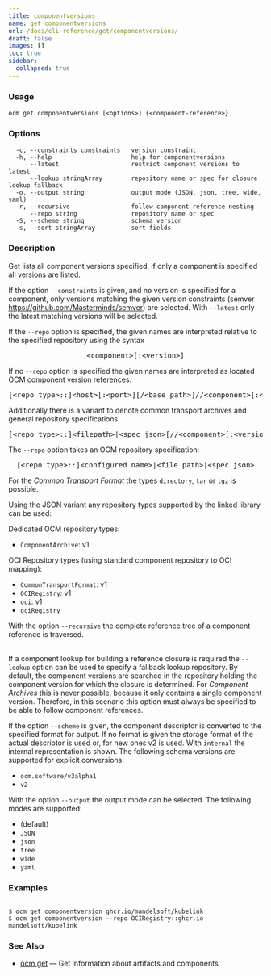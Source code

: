 ```yaml
---
title: componentversions
name: get componentversions
url: /docs/cli-reference/get/componentversions/
draft: false
images: []
toc: true
sidebar:
  collapsed: true
---
```

### Usage

```
ocm get componentversions [<options>] {<component-reference>}
```

### Options

```
  -c, --constraints constraints   version constraint
  -h, --help                      help for componentversions
      --latest                    restrict component versions to latest
      --lookup stringArray        repository name or spec for closure lookup fallback
  -o, --output string             output mode (JSON, json, tree, wide, yaml)
  -r, --recursive                 follow component reference nesting
      --repo string               repository name or spec
  -S, --scheme string             schema version
  -s, --sort stringArray          sort fields
```

### Description


Get lists all component versions specified, if only a component is specified
all versions are listed.


If the option <code>--constraints</code> is given, and no version is specified
for a component, only versions matching the given version constraints
(semver https://github.com/Masterminds/semver) are selected.
With <code>--latest</code> only
the latest matching versions will be selected.


If the <code>--repo</code> option is specified, the given names are interpreted
relative to the specified repository using the syntax

<center>
    <pre>&lt;component>[:&lt;version>]</pre>
</center>

If no <code>--repo</code> option is specified the given names are interpreted 
as located OCM component version references:

<center>
    <pre>[&lt;repo type>::]&lt;host>[:&lt;port>][/&lt;base path>]//&lt;component>[:&lt;version>]</pre>
</center>

Additionally there is a variant to denote common transport archives
and general repository specifications

<center>
    <pre>[&lt;repo type>::]&lt;filepath>|&lt;spec json>[//&lt;component>[:&lt;version>]]</pre>
</center>

The <code>--repo</code> option takes an OCM repository specification:

<center>
    <pre>[&lt;repo type>::]&lt;configured name>|&lt;file path>|&lt;spec json></pre>
</center>

For the *Common Transport Format* the types <code>directory</code>,
<code>tar</code> or <code>tgz</code> is possible.

Using the JSON variant any repository types supported by the 
linked library can be used:

Dedicated OCM repository types:
  - <code>ComponentArchive</code>: v1

OCI Repository types (using standard component repository to OCI mapping):
  - <code>CommonTransportFormat</code>: v1
  - <code>OCIRegistry</code>: v1
  - <code>oci</code>: v1
  - <code>ociRegistry</code>



With the option <code>--recursive</code> the complete reference tree of a component reference is traversed.

\
If a component lookup for building a reference closure is required
the <code>--lookup</code>  option can be used to specify a fallback
lookup repository. By default, the component versions are searched in
the repository holding the component version for which the closure is
determined. For *Component Archives* this is never possible, because
it only contains a single component version. Therefore, in this scenario
this option must always be specified to be able to follow component
references.


If the option <code>--scheme</code> is given, the component descriptor
is converted to the specified format for output. If no format is given
the storage format of the actual descriptor is used or, for new ones v2
is used.
With <code>internal</code> the internal representation is shown.
The following schema versions are supported for explicit conversions:
  - <code>ocm.software/v3alpha1</code>
  - <code>v2</code>

With the option <code>--output</code> the output mode can be selected.
The following modes are supported:
  - <code></code> (default)
  - <code>JSON</code>
  - <code>json</code>
  - <code>tree</code>
  - <code>wide</code>
  - <code>yaml</code>


### Examples

```

$ ocm get componentversion ghcr.io/mandelsoft/kubelink
$ ocm get componentversion --repo OCIRegistry::ghcr.io mandelsoft/kubelink

```

### See Also

* [ocm get](/docs/cli-reference/get/)	 &mdash; Get information about artifacts and components

